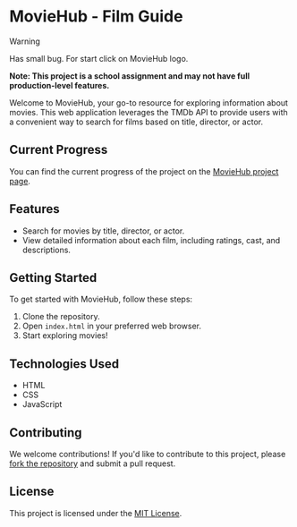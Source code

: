 # MovieHub - Film Guide 

> [!WARNING]
> Has small bug. For start click on MovieHub logo.

**Note: This project is a school assignment and may not have full production-level features.**

Welcome to MovieHub, your go-to resource for exploring information about movies. This web application leverages the TMDb API to provide users with a convenient way to search for films based on title, director, or actor.

## Current Progress

You can find the current progress of the project on the [MovieHub project page](https://katussska.github.io/MovieHub/).

## Features

- Search for movies by title, director, or actor.
- View detailed information about each film, including ratings, cast, and descriptions.

## Getting Started

To get started with MovieHub, follow these steps:

1. Clone the repository.
2. Open `index.html` in your preferred web browser.
3. Start exploring movies!

## Technologies Used

- HTML
- CSS
- JavaScript

## Contributing

We welcome contributions! If you'd like to contribute to this project, please [fork the repository](https://github.com/your-username/MovieHub.git) and submit a pull request.

## License

This project is licensed under the [MIT License](LICENSE).
